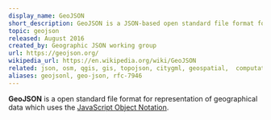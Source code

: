 ```yaml
---
display_name: GeoJSON
short_description: GeoJSON is a JSON-based open standard file format for representation of geographical data
topic: geojson
released: August 2016
created_by: Geographic JSON working group
url: https://geojson.org/
wikipedia_url: https://en.wikipedia.org/wiki/GeoJSON
related: json, osm, qgis, gis, topojson, citygml, geospatial,  computational-geometry
aliases: geojsonl, geo-json, rfc-7946
---
```

**GeoJSON** is a open standard file format for representation of geographical data which uses the [JavaScript Object Notation](https://github.com/topics/json).    
